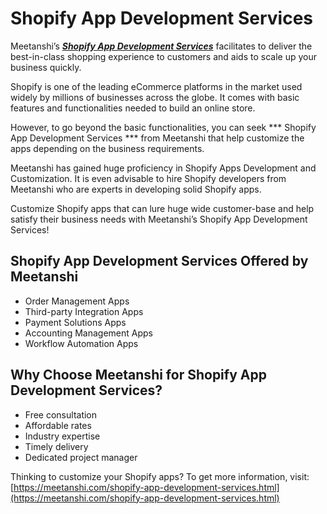 # Shopify App Development Services

Meetanshi’s ***[Shopify App Development Services](https://meetanshi.com/shopify-app-development-services.html)*** facilitates to deliver the best-in-class shopping experience to customers and aids to scale up your business quickly.

Shopify is one of the leading eCommerce platforms in the market used widely by millions of businesses across the globe. It comes with basic features and functionalities needed to build an online store.
 
However, to go beyond the basic functionalities, you can seek *** Shopify App Development Services *** from Meetanshi that help customize the apps depending on the business requirements.
 
Meetanshi has gained huge proficiency in Shopify Apps Development and Customization. It is even advisable to hire Shopify developers from Meetanshi who are experts in developing solid Shopify apps.
 
Customize Shopify apps that can lure huge wide customer-base and help satisfy their business needs with Meetanshi’s Shopify App Development Services!


## Shopify App Development Services Offered by Meetanshi

* Order Management Apps
* Third-party Integration Apps
* Payment Solutions Apps
* Accounting Management Apps
* Workflow Automation Apps

## Why Choose Meetanshi for Shopify App Development Services?

* Free consultation
* Affordable rates
* Industry expertise
* Timely delivery
* Dedicated project manager



Thinking to customize your Shopify apps? To get more information, visit:  [https://meetanshi.com/shopify-app-development-services.html](https://meetanshi.com/shopify-app-development-services.html)




